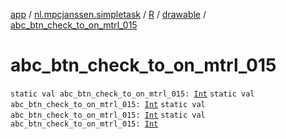 [app](../../../index.md) / [nl.mpcjanssen.simpletask](../../index.md) / [R](../index.md) / [drawable](index.md) / [abc_btn_check_to_on_mtrl_015](.)

# abc_btn_check_to_on_mtrl_015

`static val abc_btn_check_to_on_mtrl_015: `[`Int`](https://kotlinlang.org/api/latest/jvm/stdlib/kotlin/-int/index.html)
`static val abc_btn_check_to_on_mtrl_015: `[`Int`](https://kotlinlang.org/api/latest/jvm/stdlib/kotlin/-int/index.html)
`static val abc_btn_check_to_on_mtrl_015: `[`Int`](https://kotlinlang.org/api/latest/jvm/stdlib/kotlin/-int/index.html)
`static val abc_btn_check_to_on_mtrl_015: `[`Int`](https://kotlinlang.org/api/latest/jvm/stdlib/kotlin/-int/index.html)